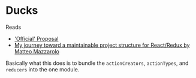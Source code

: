 # Ducks

Reads
* ['Official' Proposal](https://github.com/erikras/ducks-modular-redux)
* [My journey toward a maintainable project structure for React/Redux by Matteo Mazzarolo](https://hackernoon.com/my-journey-toward-a-maintainable-project-structure-for-react-redux-b05dfd999b5)

Basically what this does is to bundle the `actionCreators`, `actionTypes`, and `reducers` into the one module.
